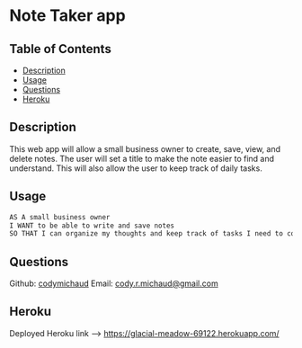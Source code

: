 # Note Taker app

## Table of Contents
- [Description](#description)
- [Usage](#usage)
- [Questions](#questions)
- [Heroku](#heroku)

## Description
This web app will allow a small business owner to create, save, view, and delete notes. The user will set a title to make the note easier to find and understand. This will also allow the user to keep track of daily tasks.

## Usage
```md
AS A small business owner
I WANT to be able to write and save notes
SO THAT I can organize my thoughts and keep track of tasks I need to complete
```

## Questions
Github: [codymichaud](https://github.com/codymichaud)
Email: cody.r.michaud@gmail.com

## Heroku

Deployed Heroku link --> https://glacial-meadow-69122.herokuapp.com/